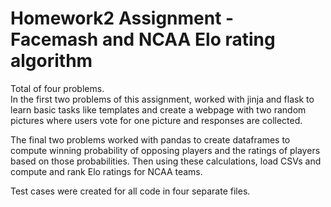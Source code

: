 # Homework2 Assignment - Facemash and NCAA Elo rating algorithm
Total of four problems.  
In the first two problems of this assignment, worked with jinja and flask to learn basic tasks like templates and create a webpage with two random pictures 
where users vote for one picture and responses are collected.  
  
The final two problems worked with pandas to create dataframes to compute winning probability of opposing players and the ratings of players based on those probabilities. 
Then using these calculations, load CSVs and compute and rank Elo ratings for NCAA teams. 
  
Test cases were created for all code in four separate files.
